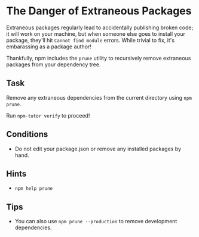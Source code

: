# The Danger of Extraneous Packages

Extraneous packages regularly lead to accidentally publishing broken
code; it will work on your machine, but when someone else goes to
install your package, they'll hit `Cannot find module` errors. While
trivial to fix, it's embarassing as a package author!

Thankfully, npm includes the `prune` utility to recursively remove
extraneous packages from your dependency tree.

## Task

Remove any extraneous dependencies from the current directory using `npm prune`.

Run `npm-tutor verify` to proceed!

## Conditions

* Do not edit your package.json or remove any installed packages by hand.

## Hints

* `npm help prune`

## Tips

* You can also use `npm prune --production` to remove development
dependencies.
